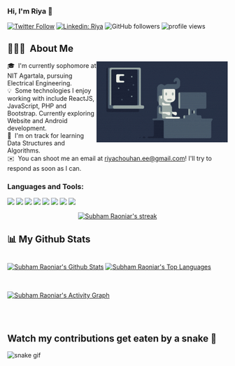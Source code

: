 ### Hi, I'm Riya 👋

[![Twitter Follow](https://img.shields.io/twitter/follow/riya_chouhan7?label=Follow)](https://twitter.com/intent/follow?screen_name=riya_chouhan7)
[![Linkedin: Riya](https://img.shields.io/badge/-Riya-blue?style=flat-square&logo=Linkedin&logoColor=white&link=https://www.linkedin.com/in/kumari-riya-110073201)](https://www.linkedin.com/in/kumari-riya-110073201)
![GitHub followers](https://img.shields.io/github/followers/riyachouhan7?label=Follow&style=social)
<img alt = "profile views" src="https://komarev.com/ghpvc/?username=riyachouhan7&color=brightgreen">


## 👨🏻‍💻 &nbsp;About Me

<img alt="Night Coding" src="https://raw.githubusercontent.com/AVS1508/AVS1508/master/assets/Night-Coding.gif" align="right"/>

🎓 &nbsp;I'm currently sophomore at NIT Agartala, pursuing Electrical Engineering.\
💡 &nbsp;Some technologies I enjoy working with include ReactJS, JavaScript, PHP and Bootstrap. Currently exploring Website and Android development.\
🌱 &nbsp;I'm on track for learning Data Structures and Algorithms.\
✉️ &nbsp;You can shoot me an email at riyachouhan.ee@gmail.com! I'll try to respond as soon as I can.


### Languages and Tools:
<img src="https://img.shields.io/badge/-Bootstrap-7952B3?logo=bootstrap&logoColor=fff"> <img src="https://img.shields.io/badge/-C-A8B9CC?logo=c&logoColor=fff">  <img src="https://img.shields.io/badge/-C++-00599C?logo=c++&logoColor=fff"> <img src="https://img.shields.io/badge/-Canva-00C4CC?logo=canva&logoColor=fff"> <img src="https://img.shields.io/badge/-CSS-1572B6?logo=css3&logoColor=fff">  <img src="https://img.shields.io/badge/-HTML-e34f26?logo=html5&logoColor=fff"> <img src="https://img.shields.io/badge/-JavaScript-F7DF1E?logo=javascript&logoColor=fff"> <img src="https://img.shields.io/badge/-Python-3776AB?logo=python&logoColor=fff">

<p align="center">
    <a href="https://github.com/riyachouhan7/github-readme-streak-stats">
        <img title="🔥 Get streak stats for your profile at git.io/streak-stats" alt="Subham Raoniar's streak" src="https://github-readme-streak-stats.herokuapp.com/?user=riyachouhan7&theme=black-ice&hide_border=true&stroke=0000&background=060A0CD0"/>
    </a>
</p>

## 📊 My Github Stats

  <br/>
    <a href="https://github.com/riyachouhan7/github-readme-stats"><img alt="Subham Raoniar's Github Stats" src="https://github-readme-stats.vercel.app/api?username=riyachouhan7&show_icons=true&count_private=true&theme=react&hide_border=true&bg_color=0D1117" /></a>
  <a href="https://github.com/riyachouhan7/github-readme-stats"><img alt="Subham Raoniar's Top Languages" src="https://github-readme-stats.vercel.app/api/top-langs/?username=riyachouhan7&langs_count=8&count_private=true&layout=compact&theme=react&hide_border=true&bg_color=0D1117" /></a>
  <br/>
  

<br/>
<br/>

<a href="https://github.com/riyachouhan7/github-readme-activity-graph"><img alt="Subham Raoniar's Activity Graph" src="https://activity-graph.herokuapp.com/graph?username=riyachouhan7&bg_color=0D1117&color=5BCDEC&line=5BCDEC&point=FFFFFF&hide_border=true" /></a>

<br/>
<br/>


## Watch my contributions get eaten by a snake 🐍
![snake gif](https://github.com/riyachouhan7/riyachouhan7/blob/output/github-contribution-grid-snake.gif)


